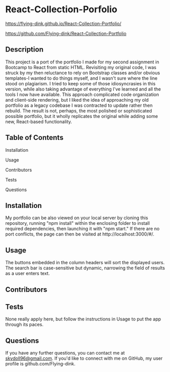 # React-Collection-Porfolio





https://flying-dink.github.io/React-Collection-Portfolio/


https://github.com/Flying-dink/React-Collection-Portfolio




## Description
This project is a port of the portfolio I made for my second assignment in Bootcamp to React from static HTML. Revisiting my original code, I was struck by my then reluctance to rely on Bootstrap classes and/or obvious templates-I wanted to do things myself, and I wasn't sure where the line stood on plagiarism. I tried to keep some of those idiosyncrasies in this version, while also taking advantage of everything I've learned and all the tools I now have available. This approach complicated code organization and client-side rendering, but I liked the idea of approaching my old portfolio as a legacy codebase I was contracted to update rather then rebuild. The result is not, perhaps, the most polished or sophisticated possible portfolio, but it wholly replicates the original while adding some new, React-based functionality.

## Table of Contents


Installation

Usage

Contributors

Tests

Questions





## Installation
 My portfolio can be also viewed on your local server by cloning this repository, running "npm install" within the enclosing folder to install required dependencies, then launching it with "npm start." If there are no port conflicts, the page can then be visited at http://localhost:3000/#/.

## Usage
The buttons embedded in the column headers will sort the displayed users. The search bar is case-sensitive but dynamic, narrowing the field of results as a user enters text.

## Contributors


## Tests
None really apply here, but follow the instructions in Usage to put the app through its paces.

## Questions
If you have any further questions, you can contact me at skydoll96@gmail.com. If you'd like to connect with me on GitHub, my user profile is github.com/Flying-dink.



